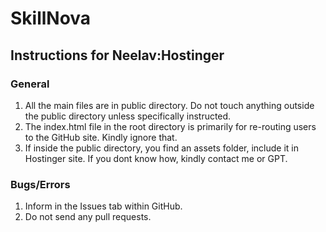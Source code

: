 # SkillNova

## Instructions for Neelav:Hostinger

### General
1. All the main files are in public directory. Do not touch anything outside the public directory unless specifically instructed.
2. The index.html file in the root directory is primarily for re-routing users to the GitHub site. Kindly ignore that.
3. If inside the public directory, you find an assets folder, include it in Hostinger site. If you dont know how, kindly contact me or GPT.

### Bugs/Errors
1. Inform in the Issues tab within GitHub.
2. Do not send any pull requests.
